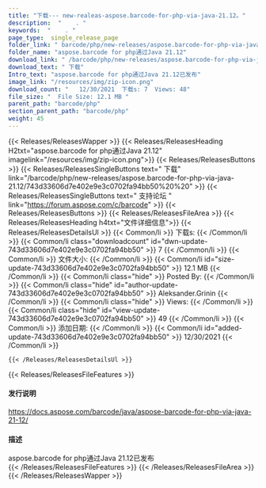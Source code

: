 ```yaml
---
title: "下载--- new-realeas-aspose.barcode-for-php-via-java-21.12。" 
description:  "    . " 
keywords:  "    . " 
page_type:  single_release_page
folder_link: " barcode/php/new-releases/aspose.barcode-for-php-via-java-21.12/"
folder_name: "aspose.barcode for php通过Java 21.12"
download_link: " /barcode/php/new-releases/aspose.barcode-for-php-via-java-21.12/743d33606d7e402e9e3c0702fa94bb50"
download_text: " 下载"
Intro_text: "aspose.barcode for php通过Java 21.12已发布"
image_link: "/resources/img/zip-icon.png"
download_count: "   12/30/2021  下载s: 7  Views: 48"
file_size: "  File Size: 12.1 MB "
parent_path: "barcode/php"
section_parent_path: "barcode/php"
weight: 45
---
```


{{< Releases/ReleasesWapper >}}
  {{< Releases/ReleasesHeading H2txt="aspose.barcode for php通过Java 21.12" imagelink="/resources/img/zip-icon.png">}}
  {{< Releases/ReleasesButtons >}}
    {{< Releases/ReleasesSingleButtons text=" 下载" link="/barcode/php/new-releases/aspose.barcode-for-php-via-java-21.12/743d33606d7e402e9e3c0702fa94bb50%20%20" >}}
    {{< Releases/ReleasesSingleButtons text=" 支持论坛 " link="https://forum.aspose.com/c/barcode" >}}
  {{< Releases/ReleasesButtons >}}
  {{< Releases/ReleasesFileArea >}}
    {{< Releases/ReleasesHeading h4txt="文件详细信息">}}
    {{< Releases/ReleasesDetailsUl >}}
            {{< Common/li  >}} 下载s: {{< /Common/li >}} 
      {{< Common/li class="downloadcount" id="dwn-update-743d33606d7e402e9e3c0702fa94bb50" >}} 7 {{< /Common/li >}} 
      {{< Common/li  >}} 文件大小: {{< /Common/li >}} 
      {{< Common/li id="size-update-743d33606d7e402e9e3c0702fa94bb50" >}} 12.1 MB {{< /Common/li >}} 
      {{< Common/li  class="hide" >}} Posted By: {{< /Common/li >}} 
      {{< Common/li class="hide" id="author-update-743d33606d7e402e9e3c0702fa94bb50" >}} Aleksander.Grinin {{< /Common/li >}} 
      {{< Common/li class="hide"  >}} Views: {{< /Common/li >}} 
      {{< Common/li class="hide" id="view-update-743d33606d7e402e9e3c0702fa94bb50" >}} 49 {{< /Common/li >}} 
      {{< Common/li  >}} 添加日期: {{< /Common/li >}} 
      {{< Common/li id="added-update-743d33606d7e402e9e3c0702fa94bb50" >}} 12/30/2021 {{< /Common/li >}} 

    {{< /Releases/ReleasesDetailsUl >}}

  {{< Releases/ReleasesFileFeatures >}}
      <h4>发行说明</h4><div><a href="https://docs.aspose.com/barcode/java/aspose-barcode-for-php-via-java-21-12/">https://docs.aspose.com/barcode/java/aspose-barcode-for-php-via-java-21-12/</a></div><h4>描述</h4><div class="HTMLDescription">aspose.barcode for php通过Java 21.12已发布</div>
  {{< /Releases/ReleasesFileFeatures >}}
 {{< /Releases/ReleasesFileArea >}}
{{< /Releases/ReleasesWapper >}}


